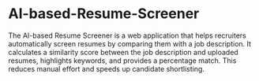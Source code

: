# AI-based-Resume-Screener
The AI-based Resume Screener is a web application that helps recruiters automatically screen resumes by comparing them with a job description. It calculates a similarity score between the job description and uploaded resumes, highlights keywords, and provides a percentage match. This reduces manual effort and speeds up candidate shortlisting.
